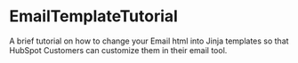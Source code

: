 EmailTemplateTutorial
=====================

A brief tutorial on how to change your Email html into Jinja templates so that HubSpot Customers can customize them in their email tool.
